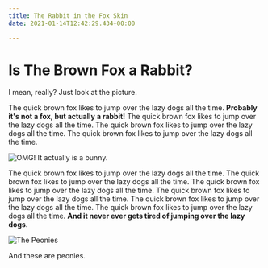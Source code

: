 ```yaml
---
title: The Rabbit in the Fox Skin
date: 2021-01-14T12:42:29.434+00:00

---
```

# Is The Brown Fox a Rabbit?

I mean, really? Just look at the picture.

The quick brown fox likes to jump over the lazy dogs all the time. **Probably it's not a fox, but actually a rabbit!** The quick brown fox likes to jump over the lazy dogs all the time. The quick brown fox likes to jump over the lazy dogs all the time. The quick brown fox likes to jump over the lazy dogs all the time.

![](/img/bbb-splash.png "OMG! It actually is a bunny.")

The quick brown fox likes to jump over the lazy dogs all the time. The quick brown fox likes to jump over the lazy dogs all the time. The quick brown fox likes to jump over the lazy dogs all the time. The quick brown fox likes to jump over the lazy dogs all the time. The quick brown fox likes to jump over the lazy dogs all the time. The quick brown fox likes to jump over the lazy dogs all the time. **And it never ever gets tired of jumping over the lazy dogs.**

![](/img/peonias.jpg "The Peonies")

And these are peonies.